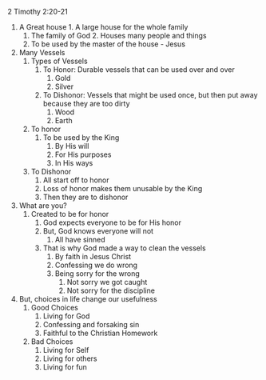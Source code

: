 2 Timothy 2:20-21 

1.   A Great house
	1.  A large house for the whole family
		1.  The family of God
	2.  Houses many people and things
		1.  To be used by the master of the house - Jesus
2.  Many Vessels
	1.  Types of Vessels
		1. To Honor: Durable vessels that can be used over and over
			1.  Gold
			2.  Silver
		2. To Dishonor: Vessels that might be used once, but then put away because they are too dirty
			1.  Wood
			2.  Earth
	2.  To honor
		1.  To be used by the King
			1.  By His will
			2.  For His purposes
			3.  In His ways
	3.  To Dishonor
		1.  All start off to honor
		2.  Loss of honor makes them unusable by the King
		3.  Then they are to dishonor
3.  What are you?
	1.  Created to be for honor
		1.  God expects everyone to be for His honor
		2.  But, God knows everyone will not
			1.  All have sinned
		3.  That is why God made a way to clean the vessels
			1.  By faith in Jesus Christ
			2.  Confessing we do wrong
			3.  Being sorry for the wrong
				1. Not sorry we got caught
				2. Not sorry for the discipline
4.  But, choices in life change our usefulness
	1.  Good Choices
		1. Living for God
		2. Confessing and forsaking sin
		3. Faithful to the Christian Homework
	2.  Bad Choices
		1. Living for Self
		2. Living for others
		3. Living for fun